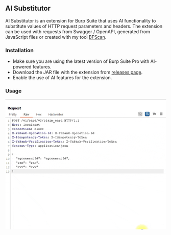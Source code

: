 ## AI Substitutor

AI Substitutor is an extension for Burp Suite that uses AI functionality to substitute values of HTTP request parameters and headers.
The extension can be used with requests from Swagger / OpenAPI, generated from JavaScript files or created with my tool [BFScan](https://github.com/BlackFan/BFScan).

### Installation

* Make sure you are using the latest version of Burp Suite Pro with AI-powered features.
* Download the JAR file with the extension from [releases page](https://github.com/BlackFan/Burp-Ai-Substitutor/releases).
* Enable the use of AI features for the extension.

### Usage

![OpenAPI example](./assets/example.gif)